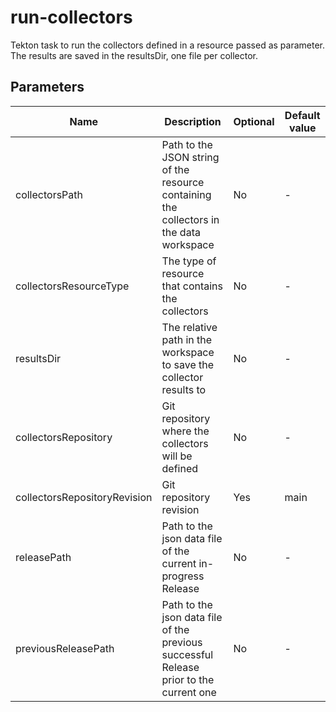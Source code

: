 # run-collectors

Tekton task to run the collectors defined in a resource passed as parameter. The results are saved in the resultsDir,
one file per collector.

## Parameters

| Name                         | Description                                                                             | Optional | Default value |
|------------------------------|-----------------------------------------------------------------------------------------|----------|---------------|
| collectorsPath               | Path to the JSON string of the resource containing the collectors in the data workspace | No       | -             |
| collectorsResourceType       | The type of resource that contains the collectors                                       | No       | -             |
| resultsDir                   | The relative path in the workspace to save the collector results to                     | No       | -             |
| collectorsRepository         | Git repository where the collectors will be defined                                     | No       | -             |
| collectorsRepositoryRevision | Git repository revision                                                                 | Yes      | main          |
| releasePath                  | Path to the json data file of the current in-progress Release                           | No       | -             | 
| previousReleasePath          | Path to the json data file of the previous successful Release prior to the current one  | No       | -             |
